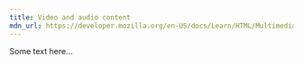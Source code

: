 ```yaml
---
title: Video and audio content
mdn_url: https://developer.mozilla.org/en-US/docs/Learn/HTML/Multimedia_and_embedding/Video_and_audio_content
---
```

Some text here...
